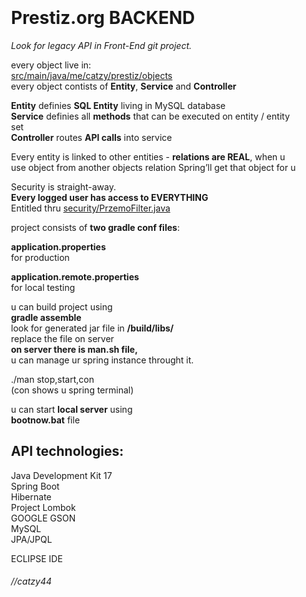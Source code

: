 <div class="markdown-body editormd-preview-container" previewcontainer="true" style="padding: 20px;"><h1 id="h1--strong-prestiz-org-api-strong-"><a name="<strong>Prestiz.org API</strong>" class="reference-link"></a><span class="header-link octicon octicon-link"></span><strong>Prestiz.org BACKEND</strong></h1><p><em>Look for legacy API in Front-End git project.</em></p>
<p>every object live in:<br><a href="https://github.com/Catzy44/prestiz.org/tree/master/src/main/java/me/catzy/prestiz/objects" title="https://github.com/Catzy44/prestiz.org/tree/master/src/main/java/me/catzy/prestiz/objects">src/main/java/me/catzy/prestiz/objects</a><br>every object contists of <strong>Entity</strong>, <strong>Service</strong> and <strong>Controller</strong></p>
<p><strong>Entity</strong> definies <strong>SQL Entity</strong> living in MySQL database<br><strong>Service</strong> definies all <strong>methods</strong> that can be executed on entity / entity set<br><strong>Controller</strong> routes <strong>API calls</strong> into service</p>
<p>Every entity is linked to other entities - <strong>relations are REAL</strong>, when u use object from another objects relation Spring’ll get that object for u</p>
<p>Security is straight-away.<br><strong>Every logged user has access to EVERYTHING</strong><br>Entitled thru <a href="https://github.com/Catzy44/prestiz.org/blob/master/src/main/java/me/catzy/prestiz/security/PrzemoFilter.java" title="security/PrzemoFilter.java">security/PrzemoFilter.java</a></p>
<p>project consists of <strong>two gradle conf files</strong>:</p>
<p><strong>application.properties</strong><br>for production</p>
<p><strong>application.remote.properties</strong><br>for local testing</p>
<p>u can build project using<br><strong>gradle assemble</strong><br>look for generated jar file in <strong>/build/libs/</strong><br>replace the file on server<br><strong>on server there is man.sh file,</strong><br>u can manage ur spring instance throught it.</p>
<p>./man stop,start,con<br>(con shows u spring terminal)</p>
<p>u can start <strong>local server</strong> using<br><strong>bootnow.bat</strong> file</p>
<h2 id="h2--strong-api-technologies-strong-"><a name="<strong>API technologies:</strong>" class="reference-link"></a><span class="header-link octicon octicon-link"></span><strong>API technologies:</strong></h2><p>Java Development Kit 17<br>Spring Boot<br>Hibernate<br>Project Lombok<br>GOOGLE GSON<br>MySQL<br>JPA/JPQL</p>
<p>ECLIPSE IDE</p>
<h6 id="h6--catzy44"><a name="//catzy44" class="reference-link"></a><span class="header-link octicon octicon-link"></span>//catzy44</h6></div>
